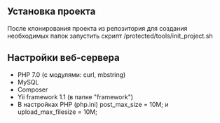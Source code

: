 ## Установка проекта

После клонирования проекта из репозитория для создания необходимых папок запустить скрипт /protected/tools/init_project.sh

## Настройки веб-сервера
* PHP 7.0 (с модулями: curl, mbstring)
* MySQL
* Composer
* Yii framework 1.1 (в папке "framework")
* В настройках PHP (php.ini) post_max_size = 10M; и upload_max_filesize = 10M; 